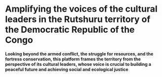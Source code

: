 # Amplifying the voices of the cultural leaders in the Rutshuru territory of the Democratic Republic of the Congo
#### Looking beyond the armed conflict, the struggle for resources, and the fortress conservation, this platform frames the territory from the perspective of its cultural leaders, whose voice is crucial to building a peaceful future and achieving social and ecological justice
